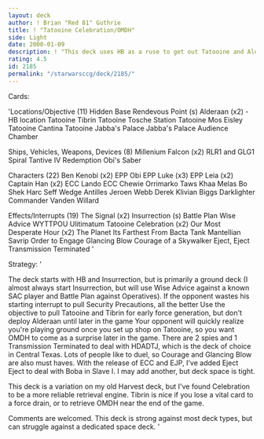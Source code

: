 ```yaml
---
layout: deck
author: ! Brian "Red 81" Guthrie
title: ! "Tatooine Celebration/OMDH"
side: Light
date: 2000-01-09
description: ! "This deck uses HB as a ruse to get out Tatooine and Alderaan for late game OMDH retrieval.Tatooine Celebration is a natural extension of this strategy.It is primarily a ground battle deck, but can hold its own in space (it just needs to hold on to 1-2"
rating: 4.5
id: 2185
permalink: "/starwarsccg/deck/2185/"
---
```

Cards: 

'Locations/Objective (11)
Hidden Base
Rendevous Point (s)
Alderaan (x2) - HB location
Tatooine
Tibrin
Tatooine Tosche Station
Tatooine Mos Eisley
Tatooine Cantina
Tatooine Jabba's Palace
Jabba's Palace Audience Chamber

Ships, Vehicles, Weapons, Devices (8)
Millenium Falcon (x2)
RLR1 and GLG1
Spiral
Tantive IV
Redemption
Obi's Saber

Characters (22)
Ben Kenobi (x2)
EPP Obi
EPP Luke (x3)
EPP Leia (x2)
Captain Han (x2)
ECC Lando
ECC Chewie
Orrimarko
Taws Khaa
Melas
Bo Shek
Harc Seff
Wedge Antilles
Jeroen Webb
Derek Klivian
Biggs Darklighter
Commander Vanden Willard

Effects/Interrupts (19)
The Signal (x2)
Insurrection (s)
Battle Plan
Wise Advice
WYTTPOU
Ulitimatum
Tatooine Celebration (x2)
Our Most Desperate Hour (x2)
The Planet Its Farthest From
Bacta Tank
Mantellian Savrip
Order to Engage
Glancing Blow
Courage of a Skywalker
Eject, Eject
Transmission Terminated '

Strategy: '

The deck starts with HB and Insurrection, but is primarily a ground deck (I almost always start Insurrection, but will use Wise Advice against a known SAC player and Battle Plan against Operatives).  If the opponent wastes his starting interrupt to pull Security Precautions, all the better
Use the objective to pull Tatooine and Tibrin for early force generation, but don't deploy Alderaan until later in the game  Your opponent will quickly realize you're playing ground once you set up shop on Tatooine, so you want OMDH to come as a surprise later in the game.
There are 2 spies and 1 Transmission Terminated to deal with HDADTJ, which is the deck of choice in Central Texas.  Lots of people like to duel, so Courage and Glancing Blow are also must haves.  With the release of ECC and EJP, I've added Eject Eject to deal with Boba in Slave I.  I may add another, but deck space is tight.

This deck is a variation on my old Harvest deck, but I've found Celebration to be a more reliable retrieval engine.  Tibrin is nice if you lose a vital card to a force drain, or to retrieve OMDH near the end of the game.

Comments are welcomed.	This deck is strong against most deck types, but can struggle against a dedicated space deck. '
